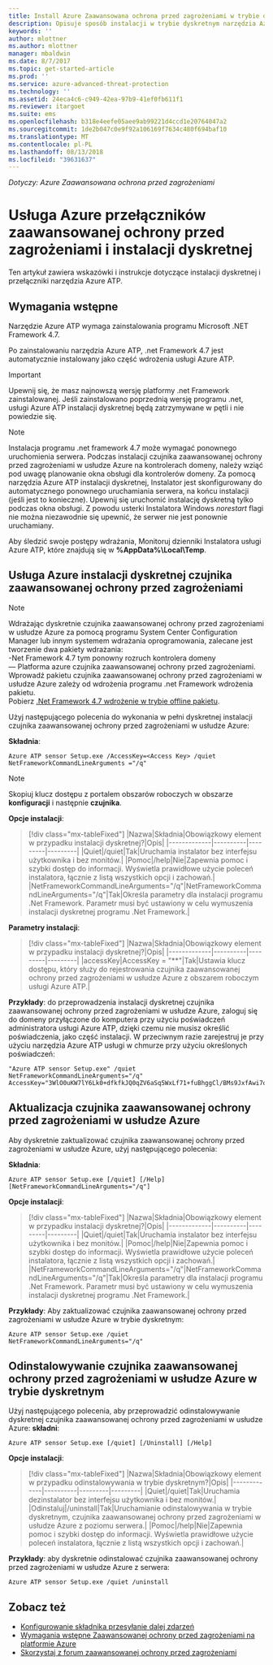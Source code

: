 ```yaml
---
title: Install Azure Zaawansowana ochrona przed zagrożeniami w trybie dyskretnym | Dokumentacja firmy Microsoft
description: Opisuje sposób instalacji w trybie dyskretnym narzędzia Azure ATP.
keywords: ''
author: mlottner
ms.author: mlottner
manager: mbaldwin
ms.date: 8/7/2017
ms.topic: get-started-article
ms.prod: ''
ms.service: azure-advanced-threat-protection
ms.technology: ''
ms.assetid: 24eca4c6-c949-42ea-97b9-41ef0fb611f1
ms.reviewer: itargoet
ms.suite: ems
ms.openlocfilehash: b318e4eefe05aee9ab99221d4ccd1e20764047a2
ms.sourcegitcommit: 1de2b047c0e9f92a106169f7634c480f694baf10
ms.translationtype: MT
ms.contentlocale: pl-PL
ms.lasthandoff: 08/13/2018
ms.locfileid: "39631637"
---
```

*Dotyczy: Azure Zaawansowana ochrona przed zagrożeniami*


# <a name="azure-atp-switches-and-silent-installation"></a>Usługa Azure przełączników zaawansowanej ochrony przed zagrożeniami i instalacji dyskretnej
Ten artykuł zawiera wskazówki i instrukcje dotyczące instalacji dyskretnej i przełączniki narzędzia Azure ATP.

## <a name="prerequisites"></a>Wymagania wstępne

Narzędzie Azure ATP wymaga zainstalowania programu Microsoft .NET Framework 4.7. 

Po zainstalowaniu narzędzia Azure ATP, .net Framework 4.7 jest automatycznie instalowany jako część wdrożenia usługi Azure ATP.

> [!IMPORTANT] 
> Upewnij się, że masz najnowszą wersję platformy .net Framework zainstalowanej. Jeśli zainstalowano poprzednią wersję programu .net, usługi Azure ATP instalacji dyskretnej będą zatrzymywane w pętli i nie powiedzie się. 

> [!NOTE] 
> Instalacja programu .net framework 4.7 może wymagać ponownego uruchomienia serwera. Podczas instalacji czujnika zaawansowanej ochrony przed zagrożeniami w usłudze Azure na kontrolerach domeny, należy wziąć pod uwagę planowanie okna obsługi dla kontrolerów domeny.
Za pomocą narzędzia Azure ATP instalacji dyskretnej, Instalator jest skonfigurowany do automatycznego ponownego uruchamiania serwera, na końcu instalacji (jeśli jest to konieczne). Upewnij się uruchomić instalację dyskretną tylko podczas okna obsługi. Z powodu usterki Instalatora Windows *norestart* flagi nie można niezawodnie się upewnić, że serwer nie jest ponownie uruchamiany.

Aby śledzić swoje postępy wdrażania, Monitoruj dzienniki Instalatora usługi Azure ATP, które znajdują się w **%AppData%\Local\Temp**.



## <a name="azure-atp-sensor-silent-installation"></a>Usługa Azure instalacji dyskretnej czujnika zaawansowanej ochrony przed zagrożeniami

> [!NOTE]
> Wdrażając dyskretnie czujnika zaawansowanej ochrony przed zagrożeniami w usłudze Azure za pomocą programu System Center Configuration Manager lub innym systemem wdrażania oprogramowania, zalecane jest tworzenie dwa pakiety wdrażania:</br>-Net Framework 4.7 tym ponowny rozruch kontrolera domeny</br>— Platforma azure czujnika zaawansowanej ochrony przed zagrożeniami. </br>Wprowadź pakietu czujnika zaawansowanej ochrony przed zagrożeniami w usłudze Azure zależy od wdrożenia programu .net Framework wdrożenia pakietu. </br>Pobierz [.Net Framework 4.7 wdrożenie w trybie offline pakietu](https://www.microsoft.com/download/details.aspx?id=49982). 


Użyj następującego polecenia do wykonania w pełni dyskretnej instalacji czujnika zaawansowanej ochrony przed zagrożeniami w usłudze Azure:


**Składnia**:

    Azure ATP sensor Setup.exe /AccessKey=<Access Key> /quiet NetFrameworkCommandLineArguments ="/q" 
   

> [!NOTE]
> Skopiuj klucz dostępu z portalem obszarów roboczych w obszarze **konfiguracji** i następnie **czujnika**.


**Opcje instalacji**:

> [!div class="mx-tableFixed"]
|Nazwa|Składnia|Obowiązkowy element w przypadku instalacji dyskretnej?|Opis|
|-------------|----------|---------|---------|
|Quiet|/quiet|Tak|Uruchamia instalator bez interfejsu użytkownika i bez monitów.|
|Pomoc|/help|Nie|Zapewnia pomoc i szybki dostęp do informacji. Wyświetla prawidłowe użycie poleceń instalatora, łącznie z listą wszystkich opcji i zachowań.|
|NetFrameworkCommandLineArguments="/q"|NetFrameworkCommandLineArguments="/q"|Tak|Określa parametry dla instalacji programu .Net Framework. Parametr musi być ustawiony w celu wymuszenia instalacji dyskretnej programu .Net Framework.|

**Parametry instalacji**:

> [!div class="mx-tableFixed"]
|Nazwa|Składnia|Obowiązkowy element w przypadku instalacji dyskretnej?|Opis|
|-------------|----------|---------|---------|
|accessKey|AccessKey = "\*\*"|Tak|Ustawia klucz dostępu, który służy do rejestrowania czujnika zaawansowanej ochrony przed zagrożeniami w usłudze Azure z obszarem roboczym usługi Azure ATP.|

**Przykłady**: do przeprowadzenia instalacji dyskretnej czujnika zaawansowanej ochrony przed zagrożeniami w usłudze Azure, zaloguj się do domeny przyłączone do komputera przy użyciu poświadczeń administratora usługi Azure ATP, dzięki czemu nie musisz określić poświadczenia, jako część instalacji. W przeciwnym razie zarejestruj je przy użyciu narzędzia Azure ATP usługi w chmurze przy użyciu określonych poświadczeń:

    "Azure ATP sensor Setup.exe" /quiet NetFrameworkCommandLineArguments="/q" 
    AccessKey="3WlO0uKW7lY6Lk0+dfkfkJQ0qZV6aSq5WxLf71+fuBhggCl/BMs9JxfAwi7oy9vYGviazUS1EPpzte7z8s4grw==" 
    

## <a name="update-the-azure-atp-sensor"></a>Aktualizacja czujnika zaawansowanej ochrony przed zagrożeniami w usłudze Azure

Aby dyskretnie zaktualizować czujnika zaawansowanej ochrony przed zagrożeniami w usłudze Azure, użyj następującego polecenia:

**Składnia**:

    Azure ATP sensor Setup.exe [/quiet] [/Help] [NetFrameworkCommandLineArguments="/q"]


**Opcje instalacji**:

> [!div class="mx-tableFixed"]
|Nazwa|Składnia|Obowiązkowy element w przypadku instalacji dyskretnej?|Opis|
|-------------|----------|---------|---------|
|Quiet|/quiet|Tak|Uruchamia instalator bez interfejsu użytkownika i bez monitów.|
|Pomoc|/help|Nie|Zapewnia pomoc i szybki dostęp do informacji. Wyświetla prawidłowe użycie poleceń instalatora, łącznie z listą wszystkich opcji i zachowań.|
|NetFrameworkCommandLineArguments="/q"|NetFrameworkCommandLineArguments="/q"|Tak|Określa parametry dla instalacji programu .Net Framework. Parametr musi być ustawiony w celu wymuszenia instalacji dyskretnej programu .Net Framework.|


**Przykłady**: Aby zaktualizować czujnika zaawansowanej ochrony przed zagrożeniami w usłudze Azure w trybie dyskretnym:

    Azure ATP sensor Setup.exe /quiet NetFrameworkCommandLineArguments="/q"

## <a name="uninstall-the-azure-atp-sensor-silently"></a>Odinstalowywanie czujnika zaawansowanej ochrony przed zagrożeniami w usłudze Azure w trybie dyskretnym

Użyj następującego polecenia, aby przeprowadzić odinstalowywanie dyskretnej czujnika zaawansowanej ochrony przed zagrożeniami w usłudze Azure: **składni**:

    Azure ATP sensor Setup.exe [/quiet] [/Uninstall] [/Help]
    
**Opcje instalacji**:

> [!div class="mx-tableFixed"]
|Nazwa|Składnia|Obowiązkowy element w przypadku odinstalowywania w trybie dyskretnym?|Opis|
|-------------|----------|---------|---------|
|Quiet|/quiet|Tak|Uruchamia dezinstalator bez interfejsu użytkownika i bez monitów.|
|Odinstaluj|/uninstall|Tak|Uruchamianie odinstalowywania w trybie dyskretnym, czujnika zaawansowanej ochrony przed zagrożeniami w usłudze Azure z poziomu serwera.|
|Pomoc|/help|Nie|Zapewnia pomoc i szybki dostęp do informacji. Wyświetla prawidłowe użycie poleceń instalatora, łącznie z listą wszystkich opcji i zachowań.|

**Przykłady**: aby dyskretnie odinstalować czujnika zaawansowanej ochrony przed zagrożeniami w usłudze Azure z serwera:


    Azure ATP sensor Setup.exe /quiet /uninstall
    



## <a name="see-also"></a>Zobacz też

- [Konfigurowanie składnika przesyłanie dalej zdarzeń](configure-event-forwarding.md)
- [Wymagania wstępne Zaawansowanej ochrony przed zagrożeniami na platformie Azure](atp-prerequisites.md)
- [Skorzystaj z forum zaawansowanej ochrony przed zagrożeniami](https://aka.ms/azureatpcommunity)
